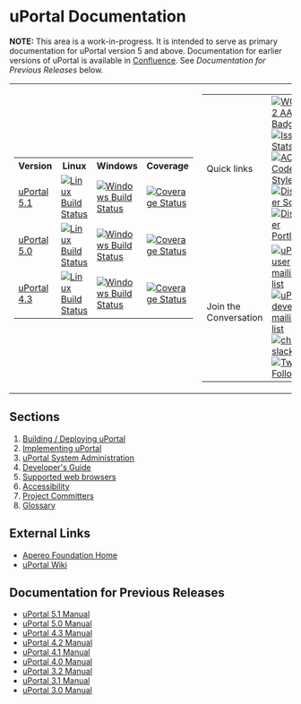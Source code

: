 <link rel="stylesheet" href="css/reset_image_size.css">

# uPortal Documentation

**NOTE:** This area is a work-in-progress. It is intended to serve as primary
documentation for uPortal version 5 and above.
Documentation for earlier versions of uPortal is available in
[Confluence](https://wiki.jasig.org). See _Documentation for Previous Releases_
below.

<table border="0">
  <tr>
    <td>
      <table>
        <tr>
          <th>
            Version
          </th>
          <th>
            Linux
          </th>
          <th>
            Windows
          </th>
          <th>
            Coverage
          </th>
        </tr>
        <tr>
          <td>
            <a href="https://github.com/Jasig/uPortal/tree/master">
              uPortal 5.1
            </a>
          </td>
          <td>
            <a href="https://travis-ci.org/Jasig/uPortal">
              <img src="https://travis-ci.org/Jasig/uPortal.svg?branch=master" alt="Linux Build Status">
            </a>
          </td>
          <td>
            <a href="https://ci.appveyor.com/project/drewwills/uportal/branch/master">
              <img src="https://ci.appveyor.com/api/projects/status/8t95sjt090mf62dh/branch/master?svg=true" alt="Windows Build Status">
            </a>
          </td>
          <td>
            <a href="https://coveralls.io/github/Jasig/uPortal?branch=master">
              <img src="https://coveralls.io/repos/github/Jasig/uPortal/badge.svg?branch=master" alt="Coverage Status">
            </a>
          </td>
        </tr>
        <tr>
          <td>
            <a href="https://github.com/Jasig/uPortal/tree/rel-5-0-patches">
              uPortal 5.0
            </a>
          </td>
          <td>
            <a href="https://travis-ci.org/Jasig/uPortal">
              <img src="https://travis-ci.org/Jasig/uPortal.svg?branch=rel-5-0-patches" alt="Linux Build Status">
            </a>
          </td>
          <td>
            <a href="https://ci.appveyor.com/project/drewwills/uportal/branch/rel-5-0-patches">
              <img src="https://ci.appveyor.com/api/projects/status/8t95sjt090mf62dh/branch/rel-5-0-patches?svg=true" alt="Windows Build Status">
            </a>
          </td>
          <td>
            <a href="https://coveralls.io/github/Jasig/uPortal?branch=rel-5-0-patches">
              <img src="https://coveralls.io/repos/github/Jasig/uPortal/badge.svg?branch=rel-5-0-patches" alt="Coverage Status">
            </a>
          </td>
        </tr>
        <tr>
          <td>
            <a href="https://github.com/Jasig/uPortal/tree/rel-4-3-patches">
              uPortal 4.3
            </a>
          </td>
          <td>
            <a href="https://travis-ci.org/Jasig/uPortal">
              <img src="https://travis-ci.org/Jasig/uPortal.svg?branch=rel-4-3-patches" alt="Linux Build Status">
            </a>
          </td>
          <td>
            <a href="https://ci.appveyor.com/project/drewwills/uportal/branch/rel-4-3-patches">
              <img src="https://ci.appveyor.com/api/projects/status/8t95sjt090mf62dh/branch/rel-4-3-patches?svg=true" alt="Windows Build Status">
            </a>
          </td>
          <td>
            <a href="https://coveralls.io/github/Jasig/uPortal?branch=rel-4-3-patches">
              <img src="https://coveralls.io/repos/github/Jasig/uPortal/badge.svg?branch=rel-4-3-patches" alt="Coverage Status">
            </a>
          </td>
        </tr>
      </table>
    </td>
    <td>
      <table>
        <tr>
            <td>
                Quick links
            </td>
            <td>
                <a href="https://www.w3.org/TR/WCAG20/">
                  <img src="https://www.w3.org/WAI/wcag2AA-blue-v.svg" alt="WCAG 2 AA Badge">
                </a>
                <br>
                <a href="http://issuestats.com/github/Jasig/uPortal">
                  <img src="http://issuestats.com/github/Jasig/uPortal/badge/pr" alt="Issue Stats">
                </a>
                <br>
                <a href="https://source.android.com/setup/contribute/code-style">
                  <img src="https://img.shields.io/badge/code_style-AOSP-green.svg?style=flat" alt="AOSP Code Style">
                </a>
                <br>
                <a href="https://github.com/search?q=topic%3Auportal+topic%3Asoffit&type=Repositories">
                  <img src="https://img.shields.io/badge/discover-soffits-blue.svg?style=flat" alt="Discover Soffits">
                </a>
                <br>
                <a href="https://github.com/search?q=topic%3Auportal+topic%3Aportlet&type=Repositories">
                  <img src="https://img.shields.io/badge/discover-portlets-blue.svg?style=flat" alt="Discover Portlets">
                </a>
            </td>
        </tr>
        <tr>
          <td>
            Join the Conversation
          </td>
          <td>
            <a href="https://groups.google.com/a/apereo.org/forum/#!forum/uportal-user">
              <img src="https://img.shields.io/badge/uPortal-user-green.svg?style=flat" alt="uPortal user mailing list">
            </a>
            <br>
            <a href="https://groups.google.com/a/apereo.org/forum/#!forum/uportal-dev">
              <img src="https://img.shields.io/badge/uPortal-dev-blue.svg?style=flat" alt="uPortal developer mailing list">
            </a>
            <br>
            <a href="https://apereo.slack.com">
              <img src="https://img.shields.io/badge/chat-on_slack-E01765.svg?style=flat" alt="chat on slack">
            </a>
            <br>
            <a href="https://twitter.com/uPortal">
              <img src="https://img.shields.io/twitter/follow/uPortal.svg?style=social&amp;label=Follow" alt="Twitter Follow">
            </a>
          </td>
        </tr>
      </table>
    </td>
  </tr>
</table>

## Sections

1.  [Building / Deploying uPortal](building-and-deploying-uportal.md)
2.  [Implementing uPortal](implement/README.md)
3.  [uPortal System Administration](sysadmin/README.md)
4.  [Developer's Guide](developer/README.md)
5.  [Supported web browsers](SUPPORTED_BROWSERS.md)
6.  [Accessibility](ACCESSIBILITY.md)
7.  [Project Committers](COMMITTERS.md)
8.  [Glossary](GLOSSARY.md)

## External Links

*   [Apereo Foundation Home](https://www.apereo.org/)
*   [uPortal Wiki](https://wiki.jasig.org/display/UPC/Home)

## Documentation for Previous Releases

*   [uPortal 5.1 Manual](https://github.com/Jasig/uPortal/tree/v5.1.2/docs)
*   [uPortal 5.0 Manual](https://github.com/Jasig/uPortal/tree/v5.0.7/docs)
*   [uPortal 4.3 Manual](https://wiki.jasig.org/display/UPM43/Home)
*   [uPortal 4.2 Manual](https://wiki.jasig.org/display/UPM42/Home)
*   [uPortal 4.1 Manual](https://wiki.jasig.org/display/UPM41/Home)
*   [uPortal 4.0 Manual](https://wiki.jasig.org/display/UPM40/Home)
*   [uPortal 3.2 Manual](https://wiki.jasig.org/display/UPM32/Home)
*   [uPortal 3.1 Manual](https://wiki.jasig.org/display/UPM31/Home)
*   [uPortal 3.0 Manual](https://wiki.jasig.org/display/UPM30/Home)
